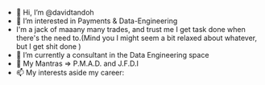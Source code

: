 - 👋 Hi, I’m @davidtandoh
- 👀 I’m interested in Payments & Data-Engineering
-    I'm a jack of maaany many trades, and trust me I get task done when there's the need to.(Mind you I might seem a bit relaxed about whatever, but I get shit done )
- 🌱 I’m currently a consultant in the Data Engineering space
- 💞️ My Mantras => P.M.A.D. and J.F.D.I
- 📫 My interests aside my career: 
<!---
davidtandoh/davidtandoh is a ✨ special ✨ repository because its `README.md` (this file) appears on your GitHub profile.
You can click the Preview link to take a look at your changes.
--->
